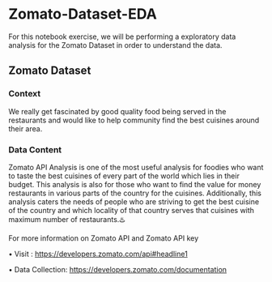 # Zomato-Dataset-EDA
For this notebook exercise, we will be performing a exploratory data analysis for the Zomato Dataset in order to understand the data.

## Zomato Dataset

### Context
We really get fascinated by good quality food being served in the restaurants and would like to help community find the best cuisines around their area.

### Data Content
Zomato API Analysis is one of the most useful analysis for foodies who want to taste the best cuisines of every part of the world which lies in their budget. This analysis is also for those who want to find the value for money restaurants in various parts of the country for the cuisines. Additionally, this analysis caters the needs of people who are striving to get the best cuisine of the country and which locality of that country serves that cuisines with maximum number of restaurants.♨️

For more information on Zomato API and Zomato API key

• Visit : https://developers.zomato.com/api#headline1

• Data Collection: https://developers.zomato.com/documentation
